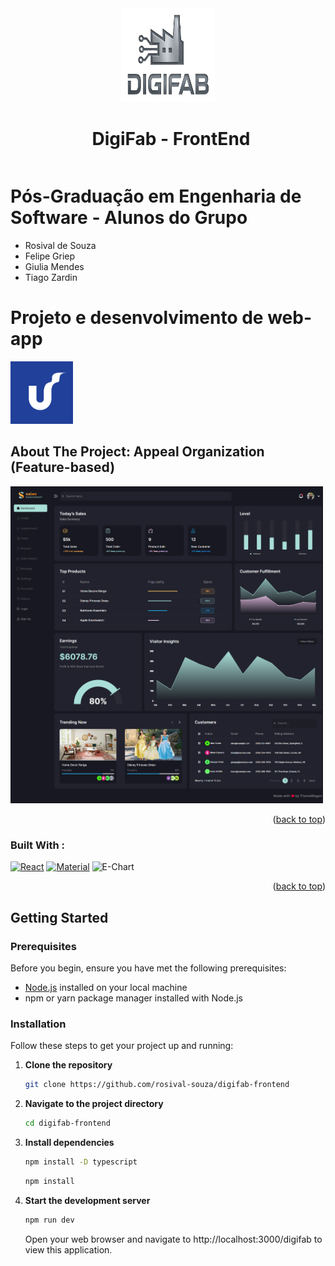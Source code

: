 <div align="left" >
<center>
      <a href="./src/assets/images/logo/digifab.png" align="center">
        <img src="./src/assets/images/logo/digifab.png" alt="Logo" width="150" height="150">
      </a>    
</center>
<center>
       <h1 style="display: inline-block; margin-left: 10px;">DigiFab - FrontEnd</h1>
</center>
</div>

# Pós-Graduação em Engenharia de Software - Alunos do Grupo <br />
 - Rosival de Souza <br />
 - Felipe Griep <br />
 - Giulia Mendes <br />
 - Tiago Zardin <br />

# Projeto e desenvolvimento de web-app
<p align="left">
  <img src="./src/assets/images/logo/unisinos.png" width="100"/>
</p>

<!-- ABOUT THE PROJECT -->

## About The Project: Appeal Organization (Feature-based)

<p align="left">
  <img src="public/homepage.png" width="500"/>
</p>

<p align="right">(<a href="#readme-top">back to top</a>)</p>

### <h3>Built With :</h3>

[![React][React.js]][React-url]
[![Material][Material]][React-url]
![E-Chart][Apache-chart]

<p align="right">(<a href="#readme-top">back to top</a>)</p>

<!-- GETTING STARTED -->

## Getting Started

### Prerequisites

Before you begin, ensure you have met the following prerequisites:

- [Node.js](https://nodejs.org/) installed on your local machine
- npm or yarn package manager installed with Node.js

### Installation

Follow these steps to get your project up and running:

1. **Clone the repository**
   ```sh
   git clone https://github.com/rosival-souza/digifab-frontend
   ```
2. **Navigate to the project directory**
   ```sh
   cd digifab-frontend
   ```
3. **Install dependencies**
   ```sh
   npm install -D typescript
   ```
   ```sh
   npm install
   ```
4. **Start the development server**
   ```sh
   npm run dev
   ```
   Open your web browser and navigate to http://localhost:3000/digifab to view this application.


<!-- MARKDOWN LINKS & IMAGES -->
<!-- https://www.markdownguide.org/basic-syntax/#reference-style-links -->

[contributors-shield]: https://img.shields.io/github/contributors/othneildrew/Best-README-Template.svg?style=for-the-badge
[contributors-url]: https://github.com/othneildrew/Best-README-Template/graphs/contributors
[forks-shield]: https://img.shields.io/github/forks/othneildrew/Best-README-Template.svg?style=for-the-badge
[forks-url]: https://github.com/othneildrew/Best-README-Template/network/members
[stars-shield]: https://img.shields.io/github/stars/othneildrew/Best-README-Template.svg?style=for-the-badge
[stars-url]: https://github.com/othneildrew/Best-README-Template/stargazers
[issues-shield]: https://img.shields.io/github/issues/othneildrew/Best-README-Template.svg?style=for-the-badge
[issues-url]: https://github.com/othneildrew/Best-README-Template/issues
[license-shield]: https://img.shields.io/github/license/othneildrew/Best-README-Template.svg?style=for-the-badge
[license-url]: https://github.com/othneildrew/Best-README-Template/blob/master/LICENSE.txt
[linkedin-shield]: https://img.shields.io/badge/-LinkedIn-black.svg?style=for-the-badge&logo=linkedin&colorB=555
[linkedin-url]: https://linkedin.com/in/othneildrew
[product-screenshot]: public/homepage.png
[product-screenshot-2]: public/homepage_2.png
[Next.js]: https://img.shields.io/badge/next.js-000000?style=for-the-badge&logo=nextdotjs&logoColor=white
[Next-url]: https://nextjs.org/
[React.js]: https://img.shields.io/badge/React-20232A?style=for-the-badge&logo=react&logoColor=61DAFB
[React-url]: https://reactjs.org/
[Vue.js]: https://img.shields.io/badge/Vue.js-35495E?style=for-the-badge&logo=vuedotjs&logoColor=4FC08D
[Vue-url]: https://vuejs.org/
[Angular.io]: https://img.shields.io/badge/Angular-DD0031?style=for-the-badge&logo=angular&logoColor=white
[Angular-url]: https://angular.io/
[Svelte.dev]: https://img.shields.io/badge/Svelte-4A4A55?style=for-the-badge&logo=svelte&logoColor=FF3E00
[Svelte-url]: https://svelte.dev/
[Laravel.com]: https://img.shields.io/badge/Laravel-FF2D20?style=for-the-badge&logo=laravel&logoColor=white
[Laravel-url]: https://laravel.com
[Bootstrap.com]: https://img.shields.io/badge/Bootstrap-563D7C?style=for-the-badge&logo=bootstrap&logoColor=white
[Bootstrap-url]: https://getbootstrap.com
[Material]: https://img.shields.io/badge/Material%20UI-007FFF?style=for-the-badge&logo=mui&logoColor=white
[Apache-chart]: https://img.shields.io/badge/echart-4.7.0-green
